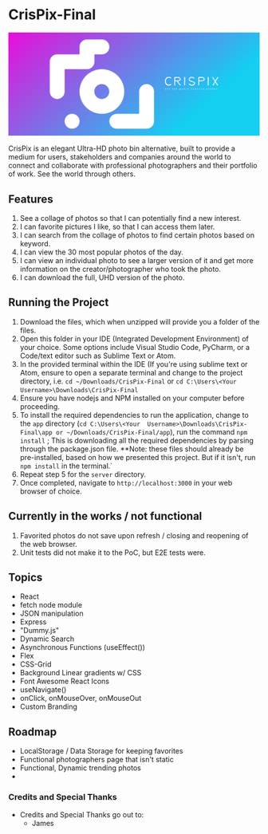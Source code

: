 # CrisPix-Final


![CrisPix-cover-image](https://github.com/snack-boomz/CrisPix-Final/blob/main/app/cover.png)

CrisPix is an elegant Ultra-HD photo bin alternative, built to provide a medium for users, stakeholders and companies around the world to connect and collaborate with professional photographers and their portfolio of work. See the world through others.

## Features

1. See a collage of photos so that I can potentially find a new interest.
2. I can favorite pictures I like, so that I can access them later.
3. I can search from the collage of photos to find certain photos based on keyword.
4. I can view the 30 most popular photos of the day.
5. I can view an individual photo to see a larger version of it and get more information on the creator/photographer who took the photo.
6. I can download the full, UHD version of the photo.

## Running the Project

1. Download the files, which when unzipped will provide you a folder of the files.
2. Open this folder in your IDE (Integrated Development Environment) of your choice. Some options include Visual Studio Code, PyCharm, or a Code/text editor such as Sublime Text or Atom.
3. In the provided terminal within the IDE (If you're using sublime text or Atom, ensure to open a separate terminal and change to the project directory, i.e. `cd ~/Downloads/CrisPix-Final` or `cd C:\Users\<Your Username>\Downloads\CrisPix-Final`
4. Ensure you have nodejs and NPM installed on your computer before proceeding.
5. To install the required dependencies to run the application, change to the `app` directory (`cd C:\Users\<Your 
Username>\Downloads\CrisPix-Final\app or ~/Downloads/CrisPix-Final/app`), run the command `npm install` ; This is 
downloading 
all the required dependencies by parsing through the package.json file. **Note: these files should already be pre-installed, based on how we presented this project. But if it isn't, run `npm install` in the terminal.`
6. Repeat step 5 for the `server` directory.
7. Once completed, navigate to `http://localhost:3000` in your web browser of choice.

## Currently in the works / not functional

1. Favorited photos do not save upon refresh / closing and reopening of the web browser.
2. Unit tests did not make it to the PoC, but E2E tests were.

## Topics

* React
* fetch node module
* JSON manipulation
* Express
* "Dummy.js"
* Dynamic Search
* Asynchronous Functions (useEffect())
* Flex
* CSS-Grid
* Background Linear gradients w/ CSS
* Font Awesome React Icons
* useNavigate()
* onClick, onMouseOver, onMouseOut
* Custom Branding

## Roadmap

* LocalStorage / Data Storage for keeping favorites
* Functional photographers page that isn't static
* Functional, Dynamic trending photos
* 

### Credits and Special Thanks

* Credits and Special Thanks go out to:
  - James

